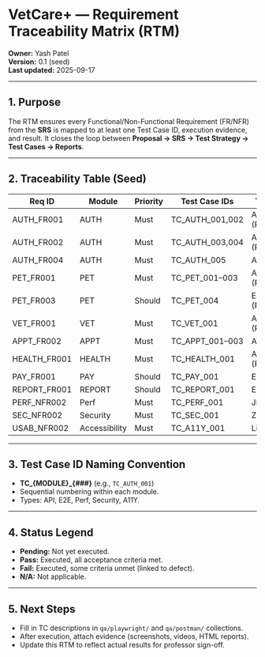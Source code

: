 # VetCare+ — Requirement Traceability Matrix (RTM)
**Owner:** Yash Patel  
**Version:** 0.1 (seed)  
**Last updated:** 2025-09-17  

---

## 1. Purpose
The RTM ensures every Functional/Non-Functional Requirement (FR/NFR) from the **SRS** is mapped to at least one Test Case ID, execution evidence, and result. It closes the loop between **Proposal → SRS → Test Strategy → Test Cases → Reports**.

---

## 2. Traceability Table (Seed)

| Req ID       | Module | Priority | Test Case IDs      | Test Type   | Evidence Path (when executed)         | Status  |
|--------------|--------|----------|-------------------|-------------|---------------------------------------|---------|
| AUTH_FR001   | AUTH   | Must     | TC_AUTH_001,002   | API (Postman)| `qa/newman/auth_register.html`         | Pending |
| AUTH_FR002   | AUTH   | Must     | TC_AUTH_003,004   | API (Postman)| `qa/newman/auth_login.html`            | Pending |
| AUTH_FR004   | AUTH   | Must     | TC_AUTH_005       | API/E2E      | `qa/playwright/videos/auth_flow.mp4`   | Pending |
| PET_FR001    | PET    | Must     | TC_PET_001–003    | API (Postman)| `qa/newman/pet_crud.html`              | Pending |
| PET_FR003    | PET    | Should   | TC_PET_004        | E2E (Playwright)| `qa/playwright/screenshots/pet_timeline.png` | Pending |
| VET_FR001    | VET    | Must     | TC_VET_001        | API (Postman)| `qa/newman/vet_profiles.html`          | Pending |
| APPT_FR002   | APPT   | Must     | TC_APPT_001–003   | API+E2E      | `qa/playwright/videos/booking.mp4`     | Pending |
| HEALTH_FR001 | HEALTH | Must     | TC_HEALTH_001     | API (Postman)| `qa/newman/vaccine_add.html`           | Pending |
| PAY_FR001    | PAY    | Should   | TC_PAY_001        | E2E/API      | `qa/playwright/videos/pay_flow.mp4`    | Pending |
| REPORT_FR001 | REPORT | Should   | TC_REPORT_001     | E2E (UI)     | `qa/playwright/screenshots/dashboard.png` | Pending |
| PERF_NFR002  | Perf   | Must     | TC_PERF_001       | JMeter       | `qa/jmeter/results/bookings_summary.jtl` | Pending |
| SEC_NFR002   | Security | Must   | TC_SEC_001        | ZAP Scan     | `qa/zap/zap-baseline-report.html`      | Pending |
| USAB_NFR002  | Accessibility | Must | TC_A11Y_001    | Lighthouse   | `qa/lighthouse/login_accessibility.html` | Pending |

---

## 3. Test Case ID Naming Convention
- **TC_{MODULE}_{###}** (e.g., `TC_AUTH_001`)  
- Sequential numbering within each module.  
- Types: API, E2E, Perf, Security, A11Y.  

---

## 4. Status Legend
- **Pending:** Not yet executed.  
- **Pass:** Executed, all acceptance criteria met.  
- **Fail:** Executed, some criteria unmet (linked to defect).  
- **N/A:** Not applicable.

---

## 5. Next Steps
- Fill in TC descriptions in `qa/playwright/` and `qa/postman/` collections.  
- After execution, attach evidence (screenshots, videos, HTML reports).  
- Update this RTM to reflect actual results for professor sign-off.

